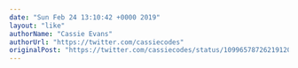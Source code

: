 ```yaml
---
date: "Sun Feb 24 13:10:42 +0000 2019"
layout: "like"
authorName: "Cassie Evans"
authorUrl: "https://twitter.com/cassiecodes"
originalPost: "https://twitter.com/cassiecodes/status/1099657872621912064"
---
```

